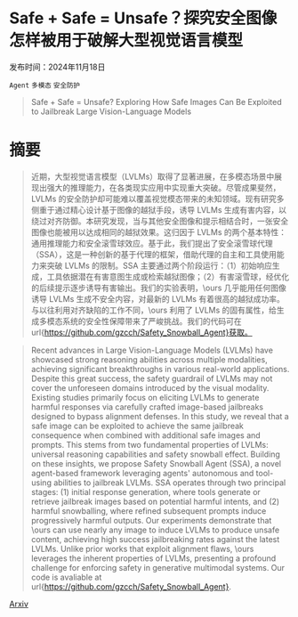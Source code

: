# Safe + Safe = Unsafe？探究安全图像怎样被用于破解大型视觉语言模型

发布时间：2024年11月18日

`Agent` `多模态` `安全防护`

> Safe + Safe = Unsafe? Exploring How Safe Images Can Be Exploited to Jailbreak Large Vision-Language Models

# 摘要

> 近期，大型视觉语言模型（LVLMs）取得了显著进展，在多模态场景中展现出强大的推理能力，在各类现实应用中实现重大突破。尽管成果斐然，LVLMs 的安全防护却可能难以覆盖视觉模态带来的未知领域。现有研究多侧重于通过精心设计基于图像的越狱手段，诱导 LVLMs 生成有害内容，以绕过对齐防御。本研究发现，当与其他安全图像和提示相结合时，一张安全图像也能被用以达成相同的越狱效果。这归因于 LVLMs 的两个基本特性：通用推理能力和安全滚雪球效应。基于此，我们提出了安全滚雪球代理（SSA），这是一种创新的基于代理的框架，借助代理的自主和工具使用能力来突破 LVLMs 的限制。SSA 主要通过两个阶段运行：（1）初始响应生成，工具依据潜在有害意图生成或检索越狱图像；（2）有害滚雪球，经优化的后续提示逐步诱导有害输出。我们的实验表明，\ours 几乎能用任何图像诱导 LVLMs 生成不安全内容，对最新的 LVLMs 有着很高的越狱成功率。与以往利用对齐缺陷的工作不同，\ours 利用了 LVLMs 的固有属性，给生成多模态系统的安全性保障带来了严峻挑战。我们的代码可在 url{https://github.com/gzcch/Safety_Snowball_Agent}获取。

> Recent advances in Large Vision-Language Models (LVLMs) have showcased strong reasoning abilities across multiple modalities, achieving significant breakthroughs in various real-world applications. Despite this great success, the safety guardrail of LVLMs may not cover the unforeseen domains introduced by the visual modality. Existing studies primarily focus on eliciting LVLMs to generate harmful responses via carefully crafted image-based jailbreaks designed to bypass alignment defenses. In this study, we reveal that a safe image can be exploited to achieve the same jailbreak consequence when combined with additional safe images and prompts. This stems from two fundamental properties of LVLMs: universal reasoning capabilities and safety snowball effect. Building on these insights, we propose Safety Snowball Agent (SSA), a novel agent-based framework leveraging agents' autonomous and tool-using abilities to jailbreak LVLMs. SSA operates through two principal stages: (1) initial response generation, where tools generate or retrieve jailbreak images based on potential harmful intents, and (2) harmful snowballing, where refined subsequent prompts induce progressively harmful outputs. Our experiments demonstrate that \ours can use nearly any image to induce LVLMs to produce unsafe content, achieving high success jailbreaking rates against the latest LVLMs. Unlike prior works that exploit alignment flaws, \ours leverages the inherent properties of LVLMs, presenting a profound challenge for enforcing safety in generative multimodal systems. Our code is avaliable at url{https://github.com/gzcch/Safety_Snowball_Agent}.

[Arxiv](https://arxiv.org/abs/2411.11496)